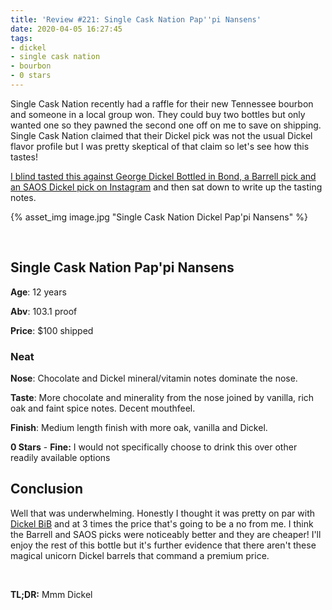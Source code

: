 ```yaml
---
title: 'Review #221: Single Cask Nation Pap''pi Nansens'
date: 2020-04-05 16:27:45
tags:
- dickel
- single cask nation
- bourbon
- 0 stars
---
```


Single Cask Nation recently had a raffle for their new Tennessee bourbon and someone in a local group won. They could buy two bottles but only wanted one so they pawned the second one off on me to save on shipping. Single Cask Nation claimed that their Dickel pick was not the usual Dickel flavor profile but I was pretty skeptical of that claim so let's see how this tastes!

[I blind tasted this against George Dickel Bottled in Bond, a Barrell pick and an SAOS Dickel pick on Instagram](https://www.instagram.com/tv/B-nOYH1n49n/?utm_source=ig_web_copy_link) and then sat down to write up the tasting notes.

{% asset_img image.jpg "Single Cask Nation Dickel Pap'pi Nansens" %}

&nbsp;

## Single Cask Nation Pap'pi Nansens
**Age**: 12 years

**Abv**: 103.1 proof

**Price**: $100 shipped

### Neat
**Nose**: Chocolate and Dickel mineral/vitamin notes dominate the nose.

**Taste**: More chocolate and minerality from the nose joined by vanilla, rich oak and faint spice notes. Decent mouthfeel. 

**Finish**: Medium length finish with more oak, vanilla and Dickel.

**0 Stars** - **Fine:** I would not specifically choose to drink this  over other readily available options

## Conclusion

Well that was underwhelming. Honestly I thought it was pretty on par with [Dickel BiB](https://atxbourbon.com/2019/06/13/Review-119-George-Dickel-Bottled-in-Bond-Fall-2005/) and at 3 times the price that's going to be a no from me. I think the Barrell and SAOS picks were noticeably better and they are cheaper! I'll enjoy the rest of this bottle but it's further evidence that there aren't these magical unicorn Dickel barrels that command a premium price.

&nbsp;

**TL;DR:** Mmm Dickel
